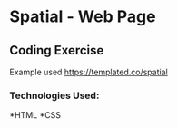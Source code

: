 # Spatial - Web Page
## Coding Exercise
Example used https://templated.co/spatial
### Technologies Used:
*HTML
*CSS
